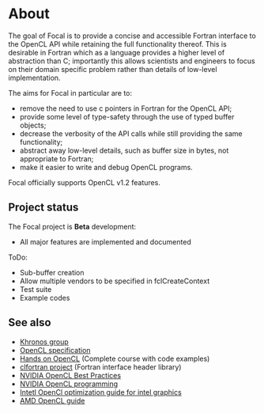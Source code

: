 # About

The goal of Focal is to provide a concise and accessible Fortran interface to the OpenCL API while retaining the full functionality thereof.
This is desirable in Fortran which as a language provides a higher level of abstraction than C; importantly this allows scientists and engineers to focus on their domain specific problem rather than details of low-level implementation.

The aims for Focal in particular are to:

- remove the need to use c pointers in Fortran for the OpenCL API;
- provide some level of type-safety through the use of typed buffer objects;
- decrease the verbosity of the API calls while still providing the same functionality;
- abstract away low-level details, such as buffer size in bytes, not appropriate to Fortran;
- make it easier to write and debug OpenCL programs.

Focal officially supports OpenCL v1.2 features.

## Project status

The Focal project is __Beta__ development:

* All major features are implemented and documented

ToDo:

* Sub-buffer creation
* Allow multiple vendors to be specified in fclCreateContext
* Test suite
* Example codes

## See also

* [Khronos group](https://www.khronos.org/opencl/)
* [OpenCL specification](https://www.khronos.org/registry/OpenCL/specs/opencl-1.2.pdf)
* [Hands on OpenCL](https://handsonopencl.github.io/) (Complete course with code examples)
* [clfortran project](https://github.com/cass-support/clfortran) (Fortran interface header library)
* [NVIDIA OpenCL Best Practices](https://www.nvidia.com/content/cudazone/CUDABrowser/downloads/papers/NVIDIA_OpenCL_BestPracticesGuide.pdf)
* [NVIDIA OpenCL programming](https://www.nvidia.com/content/cudazone/CUDABrowser/downloads/papers/NVIDIA_OpenCL_BestPracticesGuide.pdf)
* [Intetl OpenCl optimization guide for intel graphics](https://software.intel.com/en-us/iocl-opg)
* [AMD OpenCL guide](https://rocm-documentation.readthedocs.io/en/latest/Programming_Guides/Opencl-programming-guide.html)
